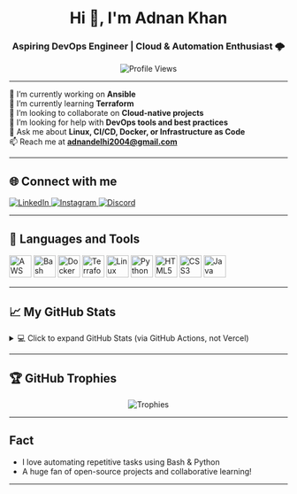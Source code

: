 <h1 align="center">Hi 👋, I'm Adnan Khan</h1>
<h3 align="center"> Aspiring DevOps Engineer | Cloud & Automation Enthusiast 🌩</h3>

<p align="center">
  <img src="https://komarev.com/ghpvc/?username=addico786&label=Profile%20views&color=blueviolet&style=flat" alt="Profile Views" />
</p>

---

🔭 I’m currently working on **Ansible**  
🌱 I’m currently learning **Terraform**  
👯 I’m looking to collaborate on **Cloud-native projects**  
🤝 I’m looking for help with **DevOps tools and best practices**  
💬 Ask me about **Linux, CI/CD, Docker, or Infrastructure as Code**  
📫 Reach me at **adnandelhi2004@gmail.com**

---

## 🌐 Connect with me
<p align="left">
  <a href="https://www.linkedin.com/in/adnan-khan-afridi-46595129a/" target="_blank">
    <img src="https://img.shields.io/badge/LinkedIn-Connect-blue?logo=linkedin" alt="LinkedIn"/>
  </a>
  <a href="https://instagram.com/adnan_khan_afridi4" target="_blank">
    <img src="https://img.shields.io/badge/Instagram-Follow-critical?logo=instagram" alt="Instagram"/>
  </a>
  <a href="https://discord.gg/938715066151346196" target="_blank">
    <img src="https://img.shields.io/badge/Discord-Kurunin4-5865F2?logo=discord" alt="Discord"/>
  </a>
</p>

---

## 🧰 Languages and Tools

<p align="left">
  <img src="https://cdn.jsdelivr.net/gh/devicons/devicon/icons/amazonwebservices/amazonwebservices-original.svg" alt="AWS" width="40" />
  <img src="https://cdn.jsdelivr.net/gh/devicons/devicon/icons/bash/bash-original.svg" alt="Bash" width="40" />
  <img src="https://cdn.jsdelivr.net/gh/devicons/devicon/icons/docker/docker-original.svg" alt="Docker" width="40" />
  <img src="https://cdn.jsdelivr.net/gh/devicons/devicon/icons/terraform/terraform-original.svg" alt="Terraform" width="40" />
  <img src="https://cdn.jsdelivr.net/gh/devicons/devicon/icons/linux/linux-original.svg" alt="Linux" width="40" />
  <img src="https://cdn.jsdelivr.net/gh/devicons/devicon/icons/python/python-original.svg" alt="Python" width="40" />
  <img src="https://cdn.jsdelivr.net/gh/devicons/devicon/icons/html5/html5-original.svg" alt="HTML5" width="40" />
  <img src="https://cdn.jsdelivr.net/gh/devicons/devicon/icons/css3/css3-original.svg" alt="CSS3" width="40" />
  <img src="https://cdn.jsdelivr.net/gh/devicons/devicon/icons/java/java-original.svg" alt="Java" width="40" />
</p>

---

## 📈 My GitHub Stats

<details>
  <summary>💻 Click to expand GitHub Stats (via GitHub Actions, not Vercel)</summary>

  <p align="center">
    <img src="https://github-readme-stats-eight-theta.vercel.app/api/top-langs/?username=addico786&layout=compact&langs_count=10&theme=tokyonight&hide_border=true" alt="Top Languages" />
    <br />
    <img src="https://github-readme-stats-eight-theta.vercel.app/api?username=addico786&show_icons=true&include_all_commits=true&count_private=true&theme=tokyonight&hide_border=true" alt="GitHub Stats" />
    <br />
    <img src="https://github-readme-streak-stats.herokuapp.com/?user=addico786&theme=tokyonight&hide_border=true" alt="GitHub Streak" />
  </p>
</details>

---

## 🏆 GitHub Trophies

<p align="center">
  <img src="https://github-profile-trophy.vercel.app/?username=addico786&theme=monokai&column=7&margin-w=10&no-frame=true" alt="Trophies" />
</p>

---

##  Fact

- I love automating repetitive tasks using Bash & Python  
- A huge fan of open-source projects and collaborative learning!

---

